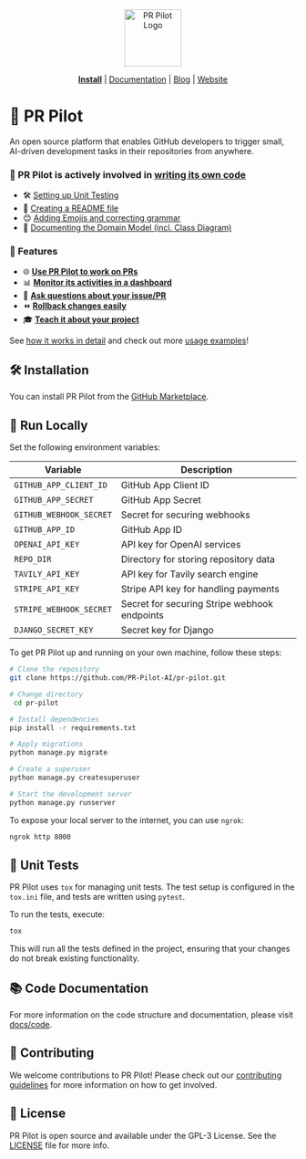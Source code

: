 <div align="center">
<img src="https://avatars.githubusercontent.com/ml/17635?s=140&v=" width="100" alt="PR Pilot Logo">
</div>

<p align="center">
  <a href="https://github.com/marketplace/pr-pilot-ai"><b>Install</b></a> |
  <a href="https://docs.pr-pilot.ai">Documentation</a> | 
  <a href="https://www.pr-pilot.ai/blog">Blog</a> | 
  <a href="https://www.pr-pilot.ai">Website</a>
</p>


# 🤖 PR Pilot

An open source platform that enables GitHub developers to trigger small, AI-driven development tasks in their repositories from anywhere.

### 📝 PR Pilot is actively involved in [writing its own code](https://github.com/PR-Pilot-AI/pr-pilot/issues?q=label:demo+is:closed+)
* 🛠️ [Setting up Unit Testing](https://github.com/PR-Pilot-AI/pr-pilot/issues/39)
* 📄 [Creating a README file](https://github.com/PR-Pilot-AI/pr-pilot/issues/35)
* 😊 [Adding Emojis and correcting grammar](https://github.com/PR-Pilot-AI/pr-pilot/issues/47)
* 📄 [Documenting the Domain Model (incl. Class Diagram)](https://github.com/PR-Pilot-AI/pr-pilot/issues/51)

### 🌟 Features

* 🌐 [**Use PR Pilot to work on PRs**](https://docs.pr-pilot.ai/how_it_works.html#collaborate)
* 📊 [**Monitor its activities in a dashboard**](https://docs.pr-pilot.ai/how_it_works.html#monitor)
* 🤔 [**Ask questions about your issue/PR**](https://docs.pr-pilot.ai/how_it_works.html#have-a-conversation)
* ⏪ [**Rollback changes easily**](https://docs.pr-pilot.ai/how_it_works.html#rollback)
* 🎓 [**Teach it about your project**](https://docs.pr-pilot.ai/how_it_works.html#teach)

See [how it works in detail](https://docs.pr-pilot.ai/how_it_works.html) and check out more [usage examples](https://docs.pr-pilot.ai/examples.html)!

## 🛠️ Installation

You can install PR Pilot from the [GitHub Marketplace](https://github.com/marketplace/pr-pilot-ai).

## 🚀 Run Locally

Set the following environment variables:

| Variable                | Description                                  |
|-------------------------|----------------------------------------------|
| `GITHUB_APP_CLIENT_ID`  | GitHub App Client ID                         |
| `GITHUB_APP_SECRET`     | GitHub App Secret                            |
| `GITHUB_WEBHOOK_SECRET` | Secret for securing webhooks                 |
| `GITHUB_APP_ID`         | GitHub App ID                                |
| `OPENAI_API_KEY`        | API key for OpenAI services                  |
| `REPO_DIR`              | Directory for storing repository data        |
| `TAVILY_API_KEY`        | API key for Tavily search engine             |
| `STRIPE_API_KEY`        | Stripe API key for handling payments         |
| `STRIPE_WEBHOOK_SECRET` | Secret for securing Stripe webhook endpoints |
| `DJANGO_SECRET_KEY`     | Secret key for Django                        |

To get PR Pilot up and running on your own machine, follow these steps:


```bash
# Clone the repository
git clone https://github.com/PR-Pilot-AI/pr-pilot.git

# Change directory
 cd pr-pilot

# Install dependencies
pip install -r requirements.txt

# Apply migrations
python manage.py migrate

# Create a superuser
python manage.py createsuperuser

# Start the development server
python manage.py runserver
```

To expose your local server to the internet, you can use `ngrok`:

```bash
ngrok http 8000
```

## 🧪 Unit Tests

PR Pilot uses `tox` for managing unit tests. The test setup is configured in the `tox.ini` file, and tests are written using `pytest`.

To run the tests, execute:

```bash
tox
```

This will run all the tests defined in the project, ensuring that your changes do not break existing functionality.

## 📚 Code Documentation

For more information on the code structure and documentation, please visit [docs/code](docs/code).

## 🤝 Contributing

We welcome contributions to PR Pilot! Please check out our [contributing guidelines](CONTRIBUTING.md) for more information on how to get involved.

## 📄 License

PR Pilot is open source and available under the GPL-3 License. See the [LICENSE](LICENSE) file for more info.
